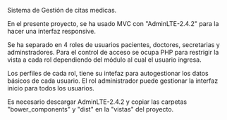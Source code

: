 Sistema de Gestión de citas medicas.

En el presente proyecto, se ha usado MVC con "AdminLTE-2.4.2" para la hacer una interfaz responsive. 

Se ha separado en 4 roles de usuarios pacientes, doctores, secretarias y adminstradores. Para el control de acceso se ocupa PHP para restrigir la vista a cada rol dependiendo del módulo al cual el usuario ingresa.

Los perfiles de cada rol, tiene su intefaz para autogestionar los datos básicos de cada usuario.
El rol administrador puede gestionar la interfaz inicio para todos los usuarios.

Es necesario descargar AdminLTE-2.4.2 y copiar las carpetas "bower_components" y "dist" en la "vistas" del proyecto. 